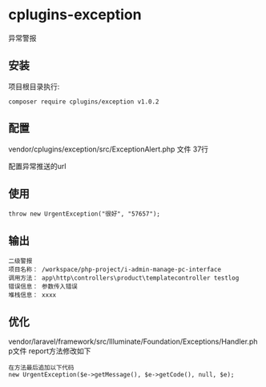 # cplugins-exception
异常警报

## 安装
项目根目录执行:
```
composer require cplugins/exception v1.0.2
```

## 配置
vendor/cplugins/exception/src/ExceptionAlert.php 文件 37行

配置异常推送的url

## 使用 
```
throw new UrgentException("很好", "57657");
```

## 输出
```
二级警报
项目名称： /workspace/php-project/i-admin-manage-pc-interface
调用方法： app\http\controllers\product\templatecontroller testlog
错误信息： 参数传入错误
堆栈信息： xxxx
```

## 优化
vendor/laravel/framework/src/Illuminate/Foundation/Exceptions/Handler.php文件 report方法修改如下
```
在方法最后追加以下代码
new UrgentException($e->getMessage(), $e->getCode(), null, $e);
```


